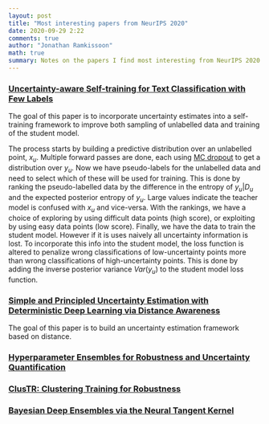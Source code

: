 ```yaml
---
layout: post
title: "Most interesting papers from NeurIPS 2020"
date: 2020-09-29 2:22
comments: true
author: "Jonathan Ramkissoon"
math: true
summary: Notes on the papers I find most interesting from NeurIPS 2020.
---
```


<!-- ### Questions to answer:
- What is the goal of the paper? What problem are they trying to solve
- What assumptions do they make?
- How do they go about doing it?
- No math / very little math. Meant to just get your foot wet. -->

### [Uncertainty-aware Self-training for Text Classification with Few Labels](https://arxiv.org/pdf/2006.15315.pdf)

The goal of this paper is to incorporate uncertainty estimates into a self-training framework to improve both sampling of unlabelled data and training of the student model.

The process starts by building a predictive distribution over an unlabelled point, $x_u$. Multiple forward passes are done, each using [MC dropout](https://arxiv.org/pdf/1506.02142.pdf) to get a distribution over $y_u$.
Now we have pseudo-labels for the unlabelled data and need to select which of these will be used for training. This is done by ranking the pseudo-labelled data by the difference in the entropy of $y_u | D_u$ and the expected posterior entropy of $y_u$. Large values indicate the teacher model is confused with $x_u$ and vice-versa. With the rankings, we have a choice of exploring by using difficult data points (high score), or exploiting by using easy data points (low score).
Finally, we have the data to train the student model. However if it is uses naively all uncertainty information is lost. To incorporate this info into the student model, the loss function is altered to penalize wrong classifications of low-uncertainty points more than wrong classifications of high-uncertainty points. This is done by adding the inverse posterior variance $Var(y_u)$ to the student model loss function.


### [Simple and Principled Uncertainty Estimation with Deterministic Deep Learning via Distance Awareness](https://arxiv.org/abs/2006.10108)

The goal of this paper is to build an uncertainty estimation framework based on distance.


### [Hyperparameter Ensembles for Robustness and Uncertainty Quantification](https://arxiv.org/abs/2006.13570)


### [ClusTR: Clustering Training for Robustness](https://arxiv.org/abs/2006.07682)


### [Bayesian Deep Ensembles via the Neural Tangent Kernel](https://arxiv.org/abs/2007.05864)
